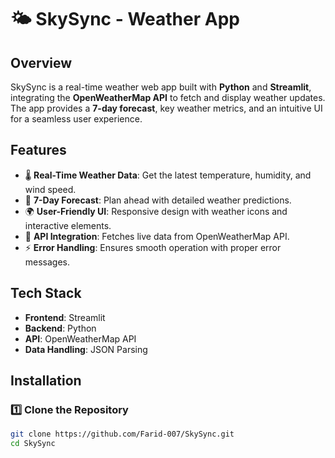 # 🌤 SkySync - Weather App

## Overview
SkySync is a real-time weather web app built with **Python** and **Streamlit**, integrating the **OpenWeatherMap API** to fetch and display weather updates. The app provides a **7-day forecast**, key weather metrics, and an intuitive UI for a seamless user experience.

## Features
- 🌡 **Real-Time Weather Data**: Get the latest temperature, humidity, and wind speed.
- 📅 **7-Day Forecast**: Plan ahead with detailed weather predictions.
- 🌍 **User-Friendly UI**: Responsive design with weather icons and interactive elements.
- 🔗 **API Integration**: Fetches live data from OpenWeatherMap API.
- ⚡ **Error Handling**: Ensures smooth operation with proper error messages.

## Tech Stack
- **Frontend**: Streamlit
- **Backend**: Python
- **API**: OpenWeatherMap API
- **Data Handling**: JSON Parsing

## Installation
### 1️⃣ Clone the Repository  
```sh
git clone https://github.com/Farid-007/SkySync.git
cd SkySync
